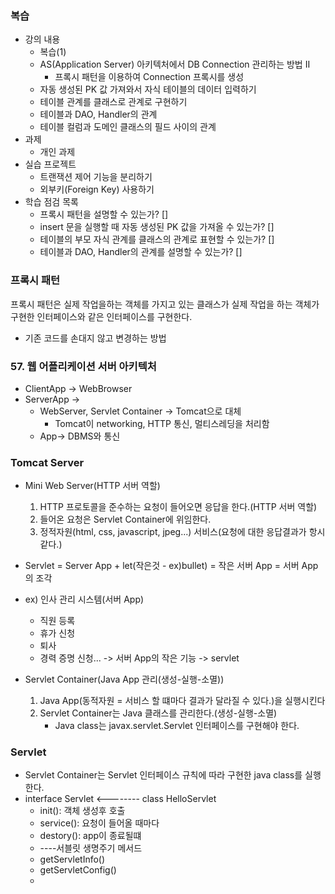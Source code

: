 ### 복습
- 강의 내용
  - 복습(1)
  - AS(Application Server) 아키텍처에서 DB Connection 관리하는 방법 II
    - 프록시 패턴을 이용하여 Connection 프록시를 생성
  - 자동 생성된 PK 값 가져와서 자식 테이블의 데이터 입력하기
  - 테이블 관계를 클래스로 관계로 구현하기
  - 테이블과 DAO, Handler의 관계
  - 테이블 컬럼과 도메인 클래스의 필드 사이의 관계
- 과제
  - 개인 과제
- 실습 프로젝트
  - 트랜잭션 제어 기능을 분리하기
  - 외부키(Foreign Key) 사용하기
- 학습 점검 목록
  - 프록시 패턴을 설명할 수 있는가? []
  - insert 문을 실행할 때 자동 생성된 PK 값을 가져올 수 있는가? []
  - 테이블의 부모 자식 관계를 클래스의 관계로 표현할 수 있는가? []
  - 테이블과 DAO, Handler의 관계를 설명할 수 있는가? []



### 프록시 패턴
프록시 패턴은 실제 작업을하는 객체를 가지고 있는 클래스가 실제 작업을 하는 객체가 구현한 인터페이스와 같은 인터페이스를 구현한다.
- 기존 코드를 손대지 않고 변경하는 방법

### 57. 웹 어플리케이션 서버 아키텍처
- ClientApp -> WebBrowser
- ServerApp ->
  - WebServer, Servlet Container -> Tomcat으로 대체
    - Tomcat이 networking, HTTP 통신, 멀티스레딩을 처리함
  - App-> DBMS와 통신

### Tomcat Server
- Mini Web Server(HTTP 서버 역할)
  1. HTTP 프로토콜을 준수하는 요청이 들어오면 응답을 한다.(HTTP 서버 역할)
  2. 들어온 요청은 Servlet Container에 위임한다.
  3. 정적자원(html, css, javascript, jpeg...) 서비스(요청에 대한 응답결과가 항시 같다.)

- Servlet = Server App + let(작은것 - ex)bullet) = 작은 서버 App = 서버 App의 조각
- ex) 인사 관리 시스템(서버 App)
  - 직원 등록
  - 휴가 신청
  - 퇴사
  - 경력 증명 신청... -> 서버 App의 작은 기능 -> servlet


- Servlet Container(Java App 관리(생성-실행-소멸))
  1. Java App(동적자원 = 서비스 할 떄마다 결과가 달라질 수 있다.)을 실행시킨다
  2. Servlet Container는 Java 클래스를 관리한다.(생성-실행-소멸)
     - Java class는 javax.servlet.Servlet 인터페이스를 구현해야 한다.

### Servlet
- Servlet Container는 Servlet 인터페이스 규칙에 따라 구현한 java class를 실행한다.
- interface Servlet <-------- class HelloServlet
  - init(): 객체 생성후 호출
  - service(): 요청이 들어올 때마다
  - destory(): app이 종료될떄
  - ----서블릿 생명주기 메서드
  - getServletInfo()
  - getServletConfig()
  - 



